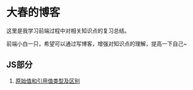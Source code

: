 # 大春的博客
这里是我学习前端过程中对相关知识点的复习总结。

前端小白一只，希望可以通过写博客，增强对知识点的理解，提高一下自己~

## JS部分
1. [原始值和引用值类型及区别](https://github.com/zhengxiaoqiu/Blog/blob/master/articles/JS/%E5%8E%9F%E5%A7%8B%E5%80%BC%E5%92%8C%E5%BC%95%E7%94%A8%E5%80%BC%E7%B1%BB%E5%9E%8B%E5%8F%8A%E5%8C%BA%E5%88%AB.md)
